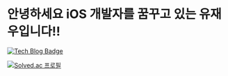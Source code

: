 # 안녕하세요 iOS 개발자를 꿈꾸고 있는 유재우입니다!!
[![Tech Blog Badge](http://img.shields.io/badge/-Blog-black?style=flat-square&logoColor=white&logo=Blogger&link=https://velog.io/@blooper20)](https://velog.io/@blooper20)

[![Solved.ac
프로필](http://mazassumnida.wtf/api/v2/generate_badge?boj=blooper20)](https://solved.ac/blooper20)  
